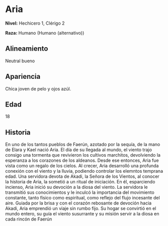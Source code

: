 # Aria

**Nivel:** Hechicero 1, Clérigo 2

**Raza:** Humano (Humano (alternativo))

## Alineamiento
Neutral bueno

## Apariencia
Chica joven de pelo y ojos azúl.

## Edad
18

## Historia
En uno de los tantos pueblos de Faerún, azotado por la sequía, de la mano de Elara y Kael nació Aria. El día de su llegada al mundo, el viento trajo consigo una tormenta que revivieron los cultivos marchitos, devolviendo la esperanza a los corazones de los aldeanos. Desde ese entonces, Aria fue vista como un regalo de los cielos.
Al crecer, Aria desarrolló una profunda conexión con el viento y la lluvia, podiendo controlar los elemntos temprana edad. Una servidora devota de Akadi, la Señora de los Vientos, al conocer la historia de Aria, la sometió a un ritual de iniciación. En él, esparciendo incienso, Aria inició su devoción a la diosa del viento. La servidora le transmitió sus conocimientos y le inculcó la importancia del movimiento constante, tanto físico como espiritual, como reflejo del flujo incesante del aire.
Guiada por la brisa y con el corazón rebosante de devoción hacia Akadi, Aria emprendió un viaje sin rumbo fijo. Su hogar se convirtió en el mundo entero, su guía el viento susurrante y su misión servir a la diosa en cada rincón de Faerún

